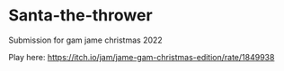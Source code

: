 # Santa-the-thrower
Submission for gam jame christmas 2022

Play here: https://itch.io/jam/jame-gam-christmas-edition/rate/1849938
